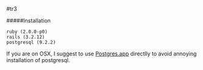 #tr3

#####Installation

	ruby (2.0.0-p0)
	rails (3.2.12)
	postgresql (9.2.2)

If you are on OSX, I suggest to use [Postgres.app] directlly to avoid annoying installation of postgresql.
	
	


[Postgres.app]: http://postgresapp.com/
	
